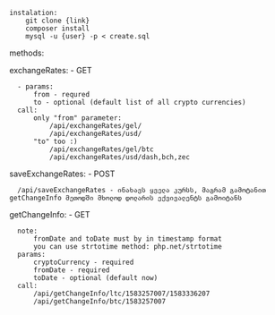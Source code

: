 	instalation: 
		git clone {link} 
		composer install
		mysql -u {user} -p < create.sql

methods:

exchangeRates: - GET

      - params:
          from - requred
          to - optional (default list of all crypto currencies)    
      call:    
          only "from" parameter:
              /api/exchangeRates/gel/
              /api/exchangeRates/usd/
          "to" too :)
              /api/exchangeRates/gel/btc
              /api/exchangeRates/usd/dash,bch,zec

saveExchangeRates: - POST

      /api/saveExchangeRates - ინახავს ყველა კურსს, მაგრამ გამოტანით getChangeInfo მეთოდში მხოლოდ დოლარის ექვივალენტს გამოიტანს

getChangeInfo: - GET

      note: 
          fromDate and toDate must by in timestamp format 
          you can use strtotime method: php.net/strtotime
      params:
          cryptoCurrency - required
          fromDate - required
          toDate - optional (default now)
      call:
          /api/getChangeInfo/ltc/1583257007/1583336207
          /api/getChangeInfo/btc/1583257007
